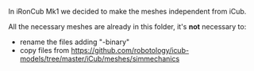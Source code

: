 In iRonCub Mk1 we decided to make the meshes independent from iCub.

All the necessary meshes are already in this folder, it's **not** necessary to:
- rename the files adding "-binary"
- copy files from https://github.com/robotology/icub-models/tree/master/iCub/meshes/simmechanics

